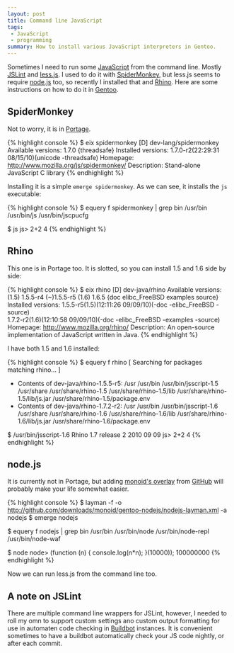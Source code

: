 ```yaml
---
layout: post
title: Command line JavaScript
tags:
 - JavaScript
 - programming
summary: How to install various JavaScript interpreters in Gentoo.
---
```


Sometimes I need to run some
[JavaScript](http://en.wikipedia.org/wiki/JavaScript) from the command line.
Mostly [JSLint](http://www.jslint.com/) and
[less.js](http://github.com/cloudhead/less.js). I used to do it with
[SpiderMonkey](http://www.mozilla.org/js/spidermonkey/), but less.js seems to
require [node.js](http://nodejs.org/) too, so recently I installed that and
[Rhino](http://www.mozilla.org/rhino/). Here are some instructions on how to do
it in [Gentoo](http://www.gentoo.org/).


SpiderMonkey
------------

Not to worry, it is in [Portage](http://www.gentoo-portage.com/).

{% highlight console %}
$ eix spidermonkey
[D] dev-lang/spidermonkey
     Available versions:  1.7.0 {threadsafe}
     Installed versions:  1.7.0-r2(22:29:31 08/15/10)(unicode -threadsafe)
     Homepage:            http://www.mozilla.org/js/spidermonkey/
     Description:         Stand-alone JavaScript C library
{% endhighlight %}

Installing it is a simple `emerge spidermonkey`. As we can see, it installs the
`js` executable:

{% highlight console %}
$ equery f spidermonkey | grep bin 
/usr/bin
/usr/bin/js
/usr/bin/jscpucfg

$ js
js> 2+2
4
{% endhighlight %}

Rhino
-----

This one is in Portage too. It is slotted, so you can install 1.5 and 1.6 side
by side:

{% highlight console %}
$ eix rhino
[D] dev-java/rhino
     Available versions:
        (1.5)   1.5.5-r4 (~)1.5.5-r5
        (1.6)   1.6.5
        {doc elibc_FreeBSD examples source}
     Installed versions:  1.5.5-r5(1.5)(12:11:26 09/09/10)(-doc -elibc_FreeBSD -source) \
        1.7.2-r2(1.6)(12:10:58 09/09/10)(-doc -elibc_FreeBSD -examples -source)
     Homepage:            http://www.mozilla.org/rhino/
     Description:         An open-source implementation of JavaScript written in Java.
{% endhighlight %}

I have both 1.5 and 1.6 installed:

{% highlight console %}
$ equery f rhino
[ Searching for packages matching rhino... ]
* Contents of dev-java/rhino-1.5.5-r5:
/usr
/usr/bin
/usr/bin/jsscript-1.5
/usr/share
/usr/share/rhino-1.5
/usr/share/rhino-1.5/lib
/usr/share/rhino-1.5/lib/js.jar
/usr/share/rhino-1.5/package.env
* Contents of dev-java/rhino-1.7.2-r2:
/usr
/usr/bin
/usr/bin/jsscript-1.6
/usr/share
/usr/share/rhino-1.6
/usr/share/rhino-1.6/lib
/usr/share/rhino-1.6/lib/js.jar
/usr/share/rhino-1.6/package.env

$ /usr/bin/jsscript-1.6 
Rhino 1.7 release 2 2010 09 09
js> 2+2
4
{% endhighlight %}


node.js
-------

It is currently not in Portage, but adding [monoid's
overlay](http://github.com/monoid/gentoo-nodejs) from
[GitHub](http://github.com/) will probably make your life somewhat easier.

{% highlight console %}
$ layman -f -o http://github.com/downloads/monoid/gentoo-nodejs/nodejs-layman.xml -a nodejs
$ emerge nodejs

$ equery f nodejs | grep bin
/usr/bin
/usr/bin/node
/usr/bin/node-repl
/usr/bin/node-waf

$ node
node> (function (n) { console.log(n*n); }(10000));
100000000
{% endhighlight %}

Now we can run less.js from the command line too.


A note on JSLint
----------------

There are multiple command line wrappers for JSLint, however, I needed to roll
my omn to support custom settings ano custom output formatting for use in
automaten code checking in [Buildbot](http://buildbot.net/trac) instances. It
is convenient sometimes to have a buildbot automatically check your JS code
nightly, or after each commit.
